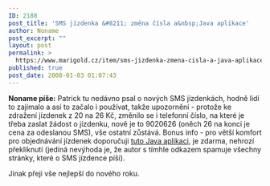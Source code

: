 ```yaml
---
ID: 2188
post_title: 'SMS jízdenka &#8211; změna čísla a&nbsp;Java aplikace'
author: Noname
post_excerpt: ""
layout: post
permalink: >
  https://www.marigold.cz/item/sms-jizdenka-zmena-cisla-a-java-aplikace
published: true
post_date: 2008-01-03 01:07:43
---
```

<strong>Noname píše:</strong> Patrick tu nedávno psal o nových SMS jízdenkách, hodně lidí to zajímalo a asi to začalo i používat, takže upozornění - protože ke zdražení jízdenek z 20 na 26 Kč, změnilo se i telefonní číslo, na které je třeba zaslat žádost o jízdenku, nově je to 9020626 (oněch 26 na konci je cena za odeslanou SMS), vše ostatní zůstává. Bonus info - pro větší komfort pro objednávání jízdenek doporučuji <a href="http://www.yoctosoft.cz/SMS_jizdenka.htm">tuto Java aplikaci</a>, je zdarma, nehrozí překliknutí (jediná nevýhoda je, že autor s tímhle odkazem spamuje všechny stránky, které o SMS jízdence píší).

Jinak přeji vše nejlepší do nového roku.